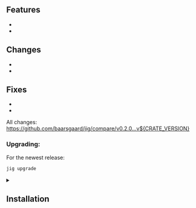 ## Features
-
-

## Changes
-
-

## Fixes
-
-

All changes: https://github.com/baarsgaard/jig/compare/v0.2.0...v${CRATE_VERSION}

### Upgrading:

For the newest release:
```bash
jig upgrade
```


<details>
<summary><h2>Installation</h2></summary>

Pick between cloud and server (APIs differ)

### Linux

```bash
# Cloud
wget -O ~/.local/bin/jig "https://github.com/Raunow/jig/releases/download/v${CRATE_VERSION}/jig-cloud-x86_64-unknown-linux-gnu"
# Server
wget -O ~/.local/bin/jig "https://github.com/Raunow/jig/releases/download/v${CRATE_VERSION}/jig-server-x86_64-unknown-linux-gnu"

chmod +x ~/.local/bin/jig
```

### Windows

```posh
# cloud
Invoke-WebRequest -Uri "https://github.com/Raunow/jig/releases/download/v${CRATE_VERSION}/jig-cloud-x86_64-pc-windows-msvc.exe" -OutFile "C:\<Somewhere in PATH>"
# server
Invoke-WebRequest -Uri "https://github.com/Raunow/jig/releases/download/v${CRATE_VERSION}/jig-server-x86_64-pc-windows-msvc.exe" -OutFile "C:\<Somewhere in PATH>"
```

### From source

Install Cargo along Rust using rustup: https://www.rust-lang.org/learn/get-started
```bash
cargo install --locked --git https://github.com/raunow/jig.git --features <cloud|server>
```
</details>
